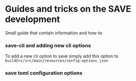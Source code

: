 # Guides and tricks on the SAVE development

Small guide that contain information and how-to 

### save-cli and adding new cli options
To add a new cli option to save simply add this option to `buildSrc/src/main/resources/config-options.json`

### save toml configuration options